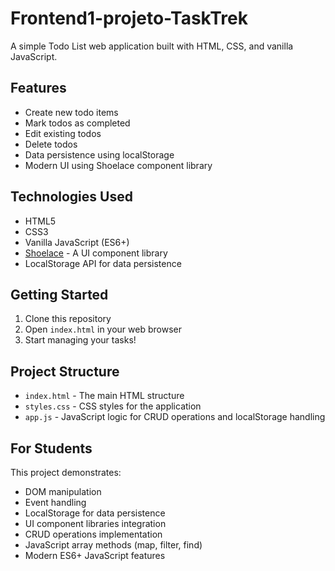 # Frontend1-projeto-TaskTrek

A simple Todo List web application built with HTML, CSS, and vanilla JavaScript.

## Features

- Create new todo items
- Mark todos as completed
- Edit existing todos
- Delete todos
- Data persistence using localStorage
- Modern UI using Shoelace component library

## Technologies Used

- HTML5
- CSS3
- Vanilla JavaScript (ES6+)
- [Shoelace](https://shoelace.style/) - A UI component library
- LocalStorage API for data persistence

## Getting Started

1. Clone this repository
2. Open `index.html` in your web browser
3. Start managing your tasks!

## Project Structure

- `index.html` - The main HTML structure
- `styles.css` - CSS styles for the application
- `app.js` - JavaScript logic for CRUD operations and localStorage handling

## For Students

This project demonstrates:

- DOM manipulation
- Event handling
- LocalStorage for data persistence
- UI component libraries integration
- CRUD operations implementation
- JavaScript array methods (map, filter, find)
- Modern ES6+ JavaScript features